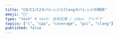 ```yaml
---
title: "C0/C1/C2カバレッジとClangカバレッジの関係"
emoji: "🙆"
type: "tech" # tech: 技術記事 / idea: アイデア
topics: ["c", "cpp", "coverage", "gcc", "clang"]
published: false
---
```

